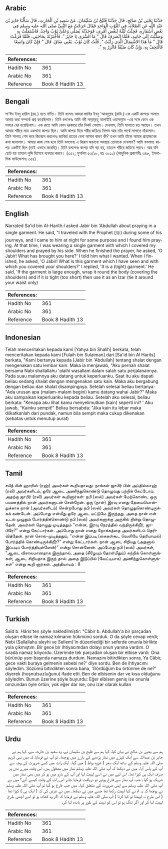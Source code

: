 ## Arabic


<div dir="rtl" lang="ar" style={{fontSize:'larger',backgroundColor:'#f8f9fa',padding:20}}>
حَدَّثَنَا يَحْيَى بْنُ صَالِحٍ، قَالَ حَدَّثَنَا فُلَيْحُ بْنُ سُلَيْمَانَ، عَنْ سَعِيدِ بْنِ الْحَارِثِ، قَالَ سَأَلْنَا جَابِرَ بْنَ عَبْدِ اللَّهِ عَنِ الصَّلاَةِ، فِي الثَّوْبِ الْوَاحِدِ فَقَالَ خَرَجْتُ مَعَ النَّبِيِّ صلى الله عليه وسلم فِي بَعْضِ أَسْفَارِهِ، فَجِئْتُ لَيْلَةً لِبَعْضِ أَمْرِي، فَوَجَدْتُهُ يُصَلِّي وَعَلَىَّ ثَوْبٌ وَاحِدٌ، فَاشْتَمَلْتُ بِهِ وَصَلَّيْتُ إِلَى جَانِبِهِ، فَلَمَّا انْصَرَفَ قَالَ ‏"‏ مَا السُّرَى يَا جَابِرُ ‏"‏‏.‏ فَأَخْبَرْتُهُ بِحَاجَتِي، فَلَمَّا فَرَغْتُ قَالَ ‏"‏ مَا هَذَا الاِشْتِمَالُ الَّذِي رَأَيْتُ ‏"‏‏.‏ قُلْتُ كَانَ ثَوْبٌ‏.‏ يَعْنِي ضَاقَ‏.‏ قَالَ ‏"‏ فَإِنْ كَانَ وَاسِعًا فَالْتَحِفْ بِهِ، وَإِنْ كَانَ ضَيِّقًا فَاتَّزِرْ بِهِ ‏"‏‏.‏
</div>
<div style={{backgroundColor:'#f8f9fa',padding:20, marginBottom: 10}}><table> <thead> <tr> <th>References:</th> <th></th> </tr> </thead> <tbody><tr><td>Hadith No</td><td>361</td></tr><tr><td>Arabic No</td><td>361</td></tr><tr><td>Reference</td><td>Book 8 Hadith 13</td></tr></tbody></table></div>

## Bengali


<div dir="ltr" lang="bn" style={{fontSize:'larger',backgroundColor:'#f8f9fa',padding:20}}>
সা‘ঈদ ইবনু হারিস (রহ.) হতে বর্ণিত। তিনি বলেনঃ আমরা জাবির ইবনু ‘আবদুল্লাহ (রাযি.)-কে একটি কাপড়ে সালাত আদায় করা সম্পর্কে প্রশ্ন করেছিলাম। তিনি বললেনঃ আমি নবী সাল্লাল্লাহু আলাইহি ওয়াসাল্লাম -এর সঙ্গে কোন এক সফরে বের হয়েছিলাম। এক রাতে আমি কোন দরকারে তাঁর নিকট গেলাম। দেখলাম, তিনি সালাতে রত আছেন। তখন আমার শরীরে মাত্র একখানা কাপড় ছিল। আমি কাপড় দিয়ে শরীর জড়িয়ে নিলাম আর তাঁর পার্শ্বে সালাতে দাঁড়ালাম। তিনি সালাত শেষ করে জিজ্ঞেস করলেনঃ জাবির! রাতের বেলা আসার কারণ কী? তখন আমি তাঁকে আমার প্রয়োজনের কথা জানালাম। আমার কাজ শেষ হলে তিনি বললেনঃ এ কিরূপ জড়ানো অবস্থায় তোমাকে দেখলাম? আমি বললামঃ কাপড় একটিই ছিল (তাই এভাবে করেছি)। তিনি বললেনঃ কাপড় যদি বড় হয়, তাহলে শরীরে জড়িয়ে পরবে। আর যদি ছোট হয় তাহলে লুঙ্গি হিসেবে ব্যবহার করবে। (৩৫২; মুসলিম ৫৩/১৮, হাঃ ৩০১০) (আধুনিক প্রকাশনীঃ ৩৪৮, ইসলামিক ফাউন্ডেশনঃ ৩৫৪)
</div>
<div style={{backgroundColor:'#f8f9fa',padding:20, marginBottom: 10}}><table> <thead> <tr> <th>References:</th> <th></th> </tr> </thead> <tbody><tr><td>Hadith No</td><td>361</td></tr><tr><td>Arabic No</td><td>361</td></tr><tr><td>Reference</td><td>Book 8 Hadith 13</td></tr></tbody></table></div>

## English


<div dir="ltr" lang="en" style={{fontSize:'larger',backgroundColor:'#f8f9fa',padding:20}}>
Narrated Sa'id bin Al-Harith:I asked Jabir bin 'Abdullah about praying in a single garment. He said, "I traveled with the Prophet (ﷺ) during some of his journeys, and I came to him at night for some purpose and I found him praying. At that time, I was wearing a single garment with which I covered my shoulders and prayed by his side. When he finished the prayer, he asked, 'O Jabir! What has brought you here?' I told him what I wanted. When I finished, he asked, 'O Jabir! What is this garment which I have seen and with which you covered your shoulders?' I replied, 'It is a (tight) garment.' He said, 'If the garment is large enough, wrap it round the body (covering the shoulders) and if it is tight (too short) then use it as an Izar (tie it around your waist only)
</div>
<div style={{backgroundColor:'#f8f9fa',padding:20, marginBottom: 10}}><table> <thead> <tr> <th>References:</th> <th></th> </tr> </thead> <tbody><tr><td>Hadith No</td><td>361</td></tr><tr><td>Arabic No</td><td>361</td></tr><tr><td>Reference</td><td>Book 8 Hadith 13</td></tr></tbody></table></div>

## Indonesian


<div dir="ltr" lang="id" style={{fontSize:'larger',backgroundColor:'#f8f9fa',padding:20}}>
Telah menceritakan kepada kami [Yahya bin Shalih] berkata, telah menceritakan kepada kami [Fulaih bin Sulaiman] dari [Sa'id bin Al Harits] berkata, "Kami bertanya kepada [Jabir bin 'Abdullah] tentang shalat dengan mengenakan satu lembar kain. Maka ia menjawab, "Aku pernah shalat bersama Nabi shallallahu 'alaihi wasallam dalam salah satu perjalanannya. Pada suau malamnya aku datang untuk keperluanku. Saat itu aku dapati beliau sedang shalat dengan mengenakan satu kain. Maka aku bergabung dengan beliau dan shalat disampingnya. Setelah selesai beliau bertanya: "Ada urusan apa (malam-malam begini) kamu datang wahai Jabir?" Maka aku sampaikan keperluanku kepada beliau. Setelah aku selesai, beliau berkata: "Kenapa aku lihat kamu menyelimutkan (kain) seperti ini? ' Aku jawab, "Kainku sempit!" Beliau bersabda: "Jika kain itu lebar maka diikatkanlah dari pundak, namun bila sempit maka cukup dikenakan (sebatas untuk menutup aurat)
</div>
<div style={{backgroundColor:'#f8f9fa',padding:20, marginBottom: 10}}><table> <thead> <tr> <th>References:</th> <th></th> </tr> </thead> <tbody><tr><td>Hadith No</td><td>361</td></tr><tr><td>Arabic No</td><td>361</td></tr><tr><td>Reference</td><td>Book 8 Hadith 13</td></tr></tbody></table></div>

## Tamil


<div dir="ltr" lang="ta" style={{fontSize:'larger',backgroundColor:'#f8f9fa',padding:20}}>
சயீத் பின் ஹாரிஸ் (ரஹ்) அவர்கள் கூறியதாவது: நாங்கள் ஜாபிர் பின் அப்தில்லாஹ் (ரலி) அவர்களிடம், ஒரே ஆடை அணிந்துகொண்டு தொழுவது பற்றிக் கேட்டோம். அதற்கு ஜாபிர் (ரலி) அவர்கள் கூறினார்கள்: நபி (ஸல்) அவர்கள் மேற்கொண்ட ஒரு பயணத்தில் நான் அவர்களுடன் சென்றேன். ஒரு (நாள்) இரவு எனது தேவையொன்றுக்காக நான் (அவர்களிடம்) சென்றபோது நபி (ஸல்) அவர்கள் தொழுதுகொண்டிருக்கக் கண்டேன். அப்போது என்மீது ஒரே ஆடை மட்டுமே இருந்தது. அதை நான் என் உடல் முழுதும் போர்த்திக்கொண்டு நபி (ஸல்) அவர்களுக்கு அருகில் நின்று தொழுதேன். அவர்கள் தொழுது முடித்ததும் “என்ன, இரவு நேரத்தில் வந்திருக்கிறீர், ஜாபிரே?” என்று கேட்டார்கள். அப்போது நான் எனது நோக்கத்தை அவர்களிடம் தெரிவித்தேன். நான் சொல்-முடித்ததும், “என்ன இப்படி (கைகள்கூட வெளியே தெரியாமல்) போர்த்திக் கொண்டிருக்கிறீர்?” என்று கேட்டார்கள். நான் ஆடை சிறியது (அதனால் இப்படிப் போர்த்தியுள்ளேன்)” என்று சொன்னேன். அப்போது நபி (ஸல்) அவர்கள், “ஆடை விசாலமானதாக இருந்தால், அதை (கீழேயும் தோள்மீதும்) சுற்றிக் கொள்ளுங்கள்; ஆடை சிறியதாக இருந் தால் அதை இடுப்பில் (வேட்டியாக) அணிந்துகொள்ளுங்கள்” என்று கூறி னார்கள். அத்தியாயம் : 8
</div>
<div style={{backgroundColor:'#f8f9fa',padding:20, marginBottom: 10}}><table> <thead> <tr> <th>References:</th> <th></th> </tr> </thead> <tbody><tr><td>Hadith No</td><td>361</td></tr><tr><td>Arabic No</td><td>361</td></tr><tr><td>Reference</td><td>Book 8 Hadith 13</td></tr></tbody></table></div>

## Turkish


<div dir="ltr" lang="tr" style={{fontSize:'larger',backgroundColor:'#f8f9fa',padding:20}}>
Saîd b. Hâris'ten şöyle nakledilmiştir: "Câbir b. Abdullah'a bir parçadan oluşan elbise ile namaz kılmanın hükmünü sorduk. O da şöyle cevap verdi; Nebi (Sallallahu aleyhi ve Sellem)'in düzenlediği bir seferde onunla birlikte yola çıkmıştım. Bir gece bir ihtiyacımdan dolayı onun yanına vardım. O sırada namaz kılıyordu. Üzerimde tek parçadan oluşan bir elbise vardı. Ona bürünüp yanı başında namaza durdum. Namazını bitirdikten sonra, Ya Câbir, gece vakti buraya gelmenin sebebi ne?' diye sordu. Ben de ihtiyacımı söyledim. Sözümü bitirdikten sonra bana, 'Gördüğüm bu örtünme de ne?' diyerek (hoşnutsuzluğunu) ifade etti. Ben de elbisenin dar ve kısa olduğunu söyledim. Bunun üzerine şöyle buyurdu: Eğer elbisen geniş ise onunla omzundan öyle örtün, yok eğer dar ise, onu izar olarak kullan
</div>
<div style={{backgroundColor:'#f8f9fa',padding:20, marginBottom: 10}}><table> <thead> <tr> <th>References:</th> <th></th> </tr> </thead> <tbody><tr><td>Hadith No</td><td>361</td></tr><tr><td>Arabic No</td><td>361</td></tr><tr><td>Reference</td><td>Book 8 Hadith 13</td></tr></tbody></table></div>

## Urdu


<div dir="rtl" lang="ur" style={{fontSize:'larger',backgroundColor:'#f8f9fa',padding:20}}>
ہم سے یحییٰ بن صالح نے بیان کیا، کہا ہم سے فلیح بن سلیمان نے، وہ سعید بن حارث سے، کہا ہم نے جابر بن عبداللہ سے ایک کپڑے میں نماز پڑھنے کے بارے میں پوچھا۔ تو آپ نے فرمایا کہ میں نبی کریم صلی اللہ علیہ وسلم کے ساتھ ایک سفر ( غزوہ بواط ) میں گیا۔ ایک رات میں کسی ضرورت کی وجہ سے آپ کے پاس آیا۔ میں نے دیکھا کہ آپ صلی اللہ علیہ وسلم نماز میں مشغول ہیں، اس وقت میرے بدن پر صرف ایک ہی کپڑا تھا۔ اس لیے میں نے اسے لپیٹ لیا اور آپ کے بازو میں ہو کر میں بھی نماز میں شریک ہو گیا۔ جب آپ نماز سے فارغ ہوئے تو دریافت فرمایا جابر اس رات کے وقت کیسے آئے؟ میں نے آپ صلی اللہ علیہ وسلم سے اپنی ضرورت کے متعلق کہا۔ میں جب فارغ ہو گیا تو آپ صلی اللہ علیہ وسلم نے پوچھا کہ یہ تم نے کیا لپیٹ رکھا تھا جسے میں نے دیکھا۔ میں نے عرض کی کہ ( ایک ہی ) کپڑا تھا ( اس طرح نہ لپیٹتا تو کیا کرتا ) آپ صلی اللہ علیہ وسلم نے فرمایا کہ اگر وہ کشادہ ہو تو اسے اچھی طرح لپیٹ لیا کر اور اگر تنگ ہو تو اس کو تہبند کے طور پر باندھ لیا کر۔
</div>
<div style={{backgroundColor:'#f8f9fa',padding:20, marginBottom: 10}}><table> <thead> <tr> <th>References:</th> <th></th> </tr> </thead> <tbody><tr><td>Hadith No</td><td>361</td></tr><tr><td>Arabic No</td><td>361</td></tr><tr><td>Reference</td><td>Book 8 Hadith 13</td></tr></tbody></table></div>